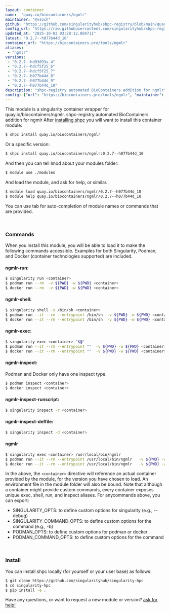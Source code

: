```yaml
---
layout: container
name:  "quay.io/biocontainers/ngmlr"
maintainer: "@vsoch"
github: "https://github.com/singularityhub/shpc-registry/blob/main/quay.io/biocontainers/ngmlr/container.yaml"
config_url: "https://raw.githubusercontent.com/singularityhub/shpc-registry/main/quay.io/biocontainers/ngmlr/container.yaml"
updated_at: "2025-10-03 03:28:12.084711"
latest: "0.2.7--h077b44d_10"
container_url: "https://biocontainers.pro/tools/ngmlr"
aliases:
 - "ngmlr"
versions:
 - "0.2.7--hd03093a_4"
 - "0.2.7--hdcf5f25_6"
 - "0.2.7--hdcf5f25_7"
 - "0.2.7--h077b44d_8"
 - "0.2.7--h077b44d_9"
 - "0.2.7--h077b44d_10"
description: "shpc-registry automated BioContainers addition for ngmlr"
config: {"url": "https://biocontainers.pro/tools/ngmlr", "maintainer": "@vsoch", "description": "shpc-registry automated BioContainers addition for ngmlr", "latest": {"0.2.7--h077b44d_10": "sha256:a74cb275caae48fc350c3407188cc4f99ecfec75c13dbd66aa449a92e7d320ea"}, "tags": {"0.2.7--hd03093a_4": "sha256:2ddaed41716f36fa1aefeec4273ef37faaa6160242a21c0fa1df3497bc72c078", "0.2.7--hdcf5f25_6": "sha256:219b57f901904e3a719747b1c8c280e8142db25288285ba45f8ae67204225469", "0.2.7--hdcf5f25_7": "sha256:e1ed93dc57397451a100117b209b0df3d9f5335c7c8bf81cadcda38873bbe112", "0.2.7--h077b44d_8": "sha256:7e829ced4551d094118b64366a730f0f6116afb1550f976ebd65d9cc376c0974", "0.2.7--h077b44d_9": "sha256:67d21a2b355fe836e0d39a05901d9898cd355fdc9433bbeaf3aacd3deeb90b11", "0.2.7--h077b44d_10": "sha256:a74cb275caae48fc350c3407188cc4f99ecfec75c13dbd66aa449a92e7d320ea"}, "docker": "quay.io/biocontainers/ngmlr", "aliases": {"ngmlr": "/usr/local/bin/ngmlr"}}
---
```


This module is a singularity container wrapper for quay.io/biocontainers/ngmlr.
shpc-registry automated BioContainers addition for ngmlr
After [installing shpc](#install) you will want to install this container module:


```bash
$ shpc install quay.io/biocontainers/ngmlr
```

Or a specific version:

```bash
$ shpc install quay.io/biocontainers/ngmlr:0.2.7--h077b44d_10
```

And then you can tell lmod about your modules folder:

```bash
$ module use ./modules
```

And load the module, and ask for help, or similar.

```bash
$ module load quay.io/biocontainers/ngmlr/0.2.7--h077b44d_10
$ module help quay.io/biocontainers/ngmlr/0.2.7--h077b44d_10
```

You can use tab for auto-completion of module names or commands that are provided.

<br>

### Commands

When you install this module, you will be able to load it to make the following commands accessible.
Examples for both Singularity, Podman, and Docker (container technologies supported) are included.

#### ngmlr-run:

```bash
$ singularity run <container>
$ podman run --rm  -v ${PWD} -w ${PWD} <container>
$ docker run --rm  -v ${PWD} -w ${PWD} <container>
```

#### ngmlr-shell:

```bash
$ singularity shell -s /bin/sh <container>
$ podman run --it --rm --entrypoint /bin/sh  -v ${PWD} -w ${PWD} <container>
$ docker run --it --rm --entrypoint /bin/sh  -v ${PWD} -w ${PWD} <container>
```

#### ngmlr-exec:

```bash
$ singularity exec <container> "$@"
$ podman run --it --rm --entrypoint ""  -v ${PWD} -w ${PWD} <container> "$@"
$ docker run --it --rm --entrypoint ""  -v ${PWD} -w ${PWD} <container> "$@"
```

#### ngmlr-inspect:

Podman and Docker only have one inspect type.

```bash
$ podman inspect <container>
$ docker inspect <container>
```

#### ngmlr-inspect-runscript:

```bash
$ singularity inspect -r <container>
```

#### ngmlr-inspect-deffile:

```bash
$ singularity inspect -d <container>
```


#### ngmlr

```bash
$ singularity exec <container> /usr/local/bin/ngmlr
$ podman run --it --rm --entrypoint /usr/local/bin/ngmlr   -v ${PWD} -w ${PWD} <container> -c " $@"
$ docker run --it --rm --entrypoint /usr/local/bin/ngmlr   -v ${PWD} -w ${PWD} <container> -c " $@"
```



In the above, the `<container>` directive will reference an actual container provided
by the module, for the version you have chosen to load. An environment file in the
module folder will also be bound. Note that although a container
might provide custom commands, every container exposes unique exec, shell, run, and
inspect aliases. For anycommands above, you can export:

 - SINGULARITY_OPTS: to define custom options for singularity (e.g., --debug)
 - SINGULARITY_COMMAND_OPTS: to define custom options for the command (e.g., -b)
 - PODMAN_OPTS: to define custom options for podman or docker
 - PODMAN_COMMAND_OPTS: to define custom options for the command

<br>

### Install

You can install shpc locally (for yourself or your user base) as follows:

```bash
$ git clone https://github.com/singularityhub/singularity-hpc
$ cd singularity-hpc
$ pip install -e .
```

Have any questions, or want to request a new module or version? [ask for help!](https://github.com/singularityhub/singularity-hpc/issues)